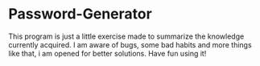 # Password-Generator
This program is just a little exercise made to summarize the knowledge currently acquired.
I am aware of bugs, some bad habits and more things like that, i am opened for better solutions. Have fun using it!
